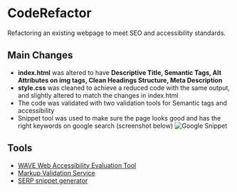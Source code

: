 # CodeRefactor
Refactoring an existing webpage to meet SEO and accessibility standards.

## Main Changes
* **index.html** was altered to have **Descriptive Title, Semantic Tags, Alt Attributes on img tags, Clean Headings Structure, Meta Description**
* **style.css** was cleaned to achieve a reduced code with the same output, and slightly altered to match the changes in index.html
* The code was validated with two validation tools for Semantic tags and accessibility
* Snippet tool was used to make sure the page looks good and has the right keywords on google search (screenshot below)
![Google Snippet](google-snippet)

## Tools 
* [WAVE Web Accessibility Evaluation Tool](https://wave.webaim.org/)
* [Markup Validation Service](https://validator.w3.org/)
* [SERP snippet generator](https://serpsim.com/)

